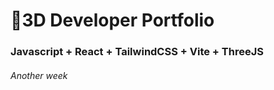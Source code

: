 # 🚀3D Developer Portfolio

### Javascript + React + TailwindCSS + Vite + ThreeJS
###### Another week

